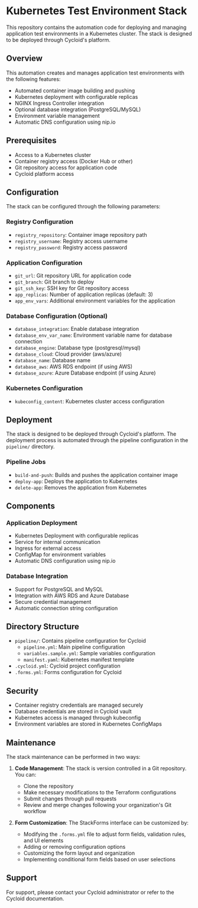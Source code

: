 # Kubernetes Test Environment Stack

This repository contains the automation code for deploying and managing application test environments in a Kubernetes cluster. The stack is designed to be deployed through Cycloid's platform.

## Overview

This automation creates and manages application test environments with the following features:
- Automated container image building and pushing
- Kubernetes deployment with configurable replicas
- NGINX Ingress Controller integration
- Optional database integration (PostgreSQL/MySQL)
- Environment variable management
- Automatic DNS configuration using nip.io

## Prerequisites

- Access to a Kubernetes cluster
- Container registry access (Docker Hub or other)
- Git repository access for application code
- Cycloid platform access

## Configuration

The stack can be configured through the following parameters:

### Registry Configuration
- `registry_repository`: Container image repository path
- `registry_username`: Registry access username
- `registry_password`: Registry access password

### Application Configuration
- `git_url`: Git repository URL for application code
- `git_branch`: Git branch to deploy
- `git_ssh_key`: SSH key for Git repository access
- `app_replicas`: Number of application replicas (default: 3)
- `app_env_vars`: Additional environment variables for the application

### Database Configuration (Optional)
- `database_integration`: Enable database integration
- `database_env_var_name`: Environment variable name for database connection
- `database_engine`: Database type (postgresql/mysql)
- `database_cloud`: Cloud provider (aws/azure)
- `database_name`: Database name
- `database_aws`: AWS RDS endpoint (if using AWS)
- `database_azure`: Azure Database endpoint (if using Azure)

### Kubernetes Configuration
- `kubeconfig_content`: Kubernetes cluster access configuration

## Deployment

The stack is designed to be deployed through Cycloid's platform. The deployment process is automated through the pipeline configuration in the `pipeline/` directory.

### Pipeline Jobs

- `build-and-push`: Builds and pushes the application container image
- `deploy-app`: Deploys the application to Kubernetes
- `delete-app`: Removes the application from Kubernetes

## Components

### Application Deployment
- Kubernetes Deployment with configurable replicas
- Service for internal communication
- Ingress for external access
- ConfigMap for environment variables
- Automatic DNS configuration using nip.io

### Database Integration
- Support for PostgreSQL and MySQL
- Integration with AWS RDS and Azure Database
- Secure credential management
- Automatic connection string configuration

## Directory Structure

- `pipeline/`: Contains pipeline configuration for Cycloid
  - `pipeline.yml`: Main pipeline configuration
  - `variables.sample.yml`: Sample variables configuration
  - `manifest.yaml`: Kubernetes manifest template
- `.cycloid.yml`: Cycloid project configuration
- `.forms.yml`: Forms configuration for Cycloid

## Security

- Container registry credentials are managed securely
- Database credentials are stored in Cycloid vault
- Kubernetes access is managed through kubeconfig
- Environment variables are stored in Kubernetes ConfigMaps

## Maintenance

The stack maintenance can be performed in two ways:

1. **Code Management**: The stack is version controlled in a Git repository. You can:
   - Clone the repository
   - Make necessary modifications to the Terraform configurations
   - Submit changes through pull requests
   - Review and merge changes following your organization's Git workflow

2. **Form Customization**: The StackForms interface can be customized by:
   - Modifying the `.forms.yml` file to adjust form fields, validation rules, and UI elements
   - Adding or removing configuration options
   - Customizing the form layout and organization
   - Implementing conditional form fields based on user selections

## Support

For support, please contact your Cycloid administrator or refer to the Cycloid documentation.